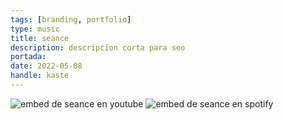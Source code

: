 ```yaml
---
tags: [branding, portfolio]
type: music
title: seance
description: descripcion corta para seo
portada: 
date: 2022-05-08
handle: kaste
---
```


![embed de seance en youtube](https://www.youtube.com/watch?v=Ud0ZK6ZfOqk)
![embed de seance en spotify](https://open.spotify.com/album/0e0jiaK0PmzRSwhB83W1tm?si=BPCRGPvsQYOxLEg2_2rGTA)